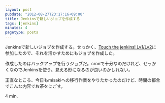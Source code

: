 ```yaml
---
layout: post
pubdate: "2012-08-27T23:17:16+09:00"
title: Jenkinsで新しいジョブを作成する
tags: [jenkins]
minutes: 4
pagetype: posts
---
```

Jenkinsで新しいジョブを作成する。せっかく、[Touch the jenkins! Lv1/Lv2](http://connpass.com/event/791/)に参加したので、それを活かすためにもジョブを作成した。

作成したのはバックアップを行うジョブだ。cronで十分なのだけれど、せっかくなのでJenkinsを使う。見える形になるのが良いのかしれない。

正直なところ、今日もmisakiへの移行作業をやりたかったのだけど、時間の都合でこんな内容でお茶をにごす。

4 min.
